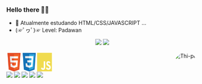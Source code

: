 ### Hello there 🐱‍👤

- 🎯 Atualmente estudando HTML/CSS/JAVASCRIPT ...
- (☞ﾟヮﾟ)☞ Level: Padawan 

<div align="center">
  <img height="200em" src="https://github-readme-stats.vercel.app/api?username=thiagoleitesoares&show_icons=true&theme=tokyonight&include_all_commits=true&count_private=true"/> 
  <img height="130em" src="https://github-readme-stats.vercel.app/api/top-langs/?username=thiagoleitesoares&layout=compact&langs_count=7&theme=tokyonight"/>
    </div>
  
  <div style="display: inline_block"><br>
  <img align="left" alt="Thi-HTML" height="50" width="40" src="https://raw.githubusercontent.com/devicons/devicon/master/icons/html5/html5-original.svg">
  <img align="left" alt="Thi-CSS" height="50" width="40" src="https://raw.githubusercontent.com/devicons/devicon/master/icons/css3/css3-original.svg">
  <img align="center" alt="Thi-Js" height="50" width="40" src="https://raw.githubusercontent.com/devicons/devicon/master/icons/javascript/javascript-plain.svg">
  <img align="right" alt="Thi-pic" height="150" style="border-radius:50px;" src="https://cdn.discordapp.com/attachments/906840537183711308/906844626684620840/GIF_GIT.gif">
</div>
    
  <div> 
  <a href="https://www.instagram.com/t.leite167/" target="_blank"><img src="https://img.shields.io/badge/-Instagram-%23E4405F?style=for-the-badge&logo=instagram&logoColor=white" target="_blank"></a>
 	<a href="https://www.twitch.tv/noxfe4rbr" target="_blank"><img src="https://img.shields.io/badge/Twitch-9146FF?style=for-the-badge&logo=twitch&logoColor=white" target="_blank"></a>
 <a href="https://discord.gg/Wpa9nAewyG" target="_blank"><img src="https://img.shields.io/badge/Discord-7289DA?style=for-the-badge&logo=discord&logoColor=white" target="_blank"></a> 
  <a href = "mailto:contatothiagoleitesoares@gmail.com"><img src="https://img.shields.io/badge/-Gmail-%23333?style=for-the-badge&logo=gmail&logoColor=white" target="_blank"></a>
  <a href="#" target="_blank"><img src="https://img.shields.io/badge/-LinkedIn-%230077B5?style=for-the-badge&logo=linkedin&logoColor=white" target="_blank"></a>  
  </div>
    
